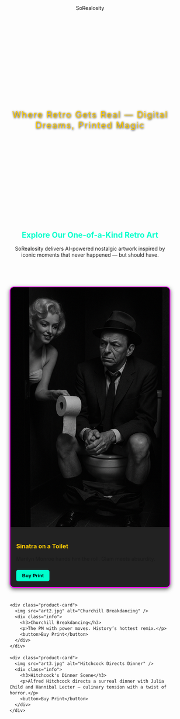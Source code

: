 <html lang="en">
<head>
  <meta charset="UTF-8" />
  <meta name="viewport" content="width=device-width, initial-scale=1.0" />
  <title>SoRealosity</title>
  <link href="https://fonts.googleapis.com/css2?family=Orbitron:wght@600&family=Press+Start+2P&display=swap" rel="stylesheet">
  <style>
    body {
      font-family: <h1 style="font-family: 'Press Start 2P', cursive; font-size: 3rem; color: silver; text-align: center;">
  SoRealosity
</h1>
    header {
      background: #000;
      padding: 2rem;
      text-align: center;
      font-size: 2rem;
      color: #00ffcc;
      text-shadow: 2px 2px #ff00ff;
    }
    .hero {
      background: url('your-hero-image.jpg') center/cover no-repeat;
      height: 450px;
      display: flex;
      justify-content: center;
      align-items: center;
      font-size: 1.5rem;
      color: #ffcc00;
      text-shadow: 1px 1px 5px #000;
      letter-spacing: 2px;
      text-align: center;
      padding: 1rem;
    }
    .section {
      padding: 2rem;
      text-align: center;
    }
    .section h2 {
      color: #00ffcc;
      margin-bottom: 1rem;
    }
    .products {
      display: grid;
      grid-template-columns: repeat(auto-fit, minmax(250px, 1fr));
      gap: 1.5rem;
      padding: 2rem;
    }
    .product-card {
      background: #222;
      border: 2px solid #ff00ff;
      border-radius: 12px;
      overflow: hidden;
      box-shadow: 0 4px 12px rgba(0,0,0,0.6);
      transition: transform 0.2s ease-in-out;
    }
    .product-card:hover {
      transform: scale(1.03);
    }
    .product-card img {
      width: 100%;
      height: auto;
    }
    .product-card .info {
      padding: 1rem;
    }
    .product-card h3 {
      color: #ffcc00;
    }
    .footer {
      text-align: center;
      padding: 1rem;
      background: #111;
      color: #888;
      font-size: 0.75rem;
    }
    button {
      background: #00ffcc;
      color: #000;
      border: none;
      padding: 0.5rem 1rem;
      font-weight: bold;
      cursor: pointer;
      border-radius: 5px;
      margin-top: 0.5rem;
    }
    button:hover {
      background: #00cc99;
    }
  </style>
</head>
<body>
  <header>SoRealosity</header>
  <div class="hero">Where Retro Gets Real — Digital Dreams, Printed Magic</div>

  <section class="section">
    <h2>Explore Our One-of-a-Kind Retro Art</h2>
    <p>SoRealosity delivers AI-powered nostalgic artwork inspired by iconic moments that never happened — but should have.</p>
  </section>

  <section class="products">
    <div class="product-card">
      <img src="art1.jpg" alt="Sinatra on Toilet" />
      <div class="info">
        <h3>Sinatra on a Toilet</h3>
        <p>Marilyn Monroe hands him the roll. Glam meets absurdity.</p>
        <button>Buy Print</button>
      </div>
    </div>

    <div class="product-card">
      <img src="art2.jpg" alt="Churchill Breakdancing" />
      <div class="info">
        <h3>Churchill Breakdancing</h3>
        <p>The PM with power moves. History’s hottest remix.</p>
        <button>Buy Print</button>
      </div>
    </div>

    <div class="product-card">
      <img src="art3.jpg" alt="Hitchcock Directs Dinner" />
      <div class="info">
        <h3>Hitchcock's Dinner Scene</h3>
        <p>Alfred Hitchcock directs a surreal dinner with Julia Child and Hannibal Lecter — culinary tension with a twist of horror.</p>
        <button>Buy Print</button>
      </div>
    </div>
  </section>

 

